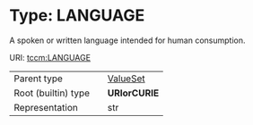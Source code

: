 
# Type: LANGUAGE


A spoken or written language intended for human consumption.

URI: [tccm:LANGUAGE](https://hotecosystem.org/tccm/LANGUAGE)

|  |  |  |
| --- | --- | --- |
| Parent type | | [ValueSet](types/ValueSet.md) |
| Root (builtin) type | | **URIorCURIE** |
| Representation | | str |

